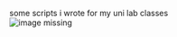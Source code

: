 some scripts i wrote for my uni lab classes  
![image missing](http://www.wtfpl.net/wp-content/uploads/2012/12/wtfpl-badge-1.png)    
